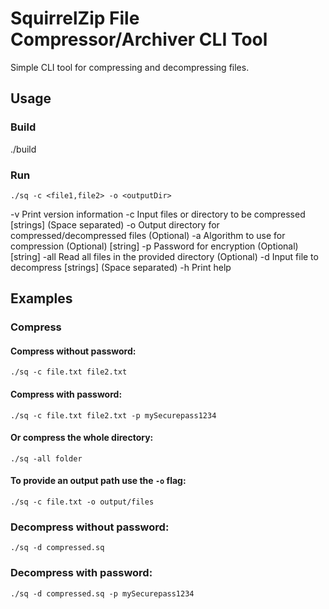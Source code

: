 # SquirrelZip File Compressor/Archiver CLI Tool

Simple CLI tool for compressing and decompressing files.

## Usage

### Build

./build

### Run

```./sq -c <file1,file2> -o <outputDir>```

  -v      Print version information
  -c      Input files or directory to be compressed [strings] (Space separated)
  -o      Output directory for compressed/decompressed files (Optional)
  -a      Algorithm to use for compression (Optional) [string]
  -p      Password for encryption (Optional) [string]
  -all    Read all files in the provided directory (Optional)
  -d      Input file to decompress [strings] (Space separated)
  -h      Print help

## Examples

### Compress
#### Compress without password:
```./sq -c file.txt file2.txt```

#### Compress with password:
```./sq -c file.txt file2.txt -p mySecurepass1234```

#### Or compress the whole directory:
```./sq -all folder```

#### To provide an output path use the `-o` flag:
```./sq -c file.txt -o output/files```

### Decompress without password:
```./sq -d compressed.sq```

### Decompress with password:
```./sq -d compressed.sq -p mySecurepass1234```
